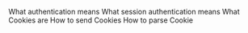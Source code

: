 What authentication means
What session authentication means
What Cookies are
How to send Cookies
How to parse Cookie
